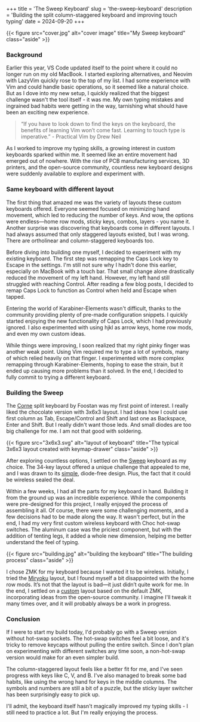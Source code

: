 +++
title = 'The Sweep Keyboard'
slug = 'the-sweep-keyboard'
description = 'Building the split column-staggered keyboard and improving touch typing'
date = 2024-09-20
+++

{{< figure src="cover.jpg" alt="cover image" title="My Sweep keyboard" class="aside" >}}

### Background

Earlier this year, VS Code updated itself to the point where it could no longer run on my old MacBook. I started exploring alternatives, and Neovim with LazyVim quickly rose to the top of my list. I had some experience with Vim and could handle basic operations, so it seemed like a natural choice. But as I dove into my new setup, I quickly realized that the biggest challenge wasn't the tool itself - it was me. My own typing mistakes and ingrained bad habits were getting in the way, tarnishing what should have been an exciting new experience.

> “If you have to look down to find the keys on the keyboard, the benefits of learning Vim won’t come fast. Learning to touch type is imperative.” - Practical Vim by Drew Neil

As I worked to improve my typing skills, a growing interest in custom keyboards sparked within me. It seemed like an entire movement had emerged out of nowhere. With the rise of PCB manufacturing services, 3D printers, and the open-source community, countless new keyboard designs were suddenly available to explore and experiment with.

### Same keyboard with different layout

The first thing that amazed me was the variety of layouts these custom keyboards offered. Everyone seemed focused on minimizing hand movement, which led to reducing the number of keys. And wow, the options were endless—home row mods, sticky keys, combos, layers - you name it. Another surprise was discovering that keyboards come in different layouts. I had always assumed that only staggered layouts existed, but I was wrong. There are ortholinear and column-staggered keyboards too.

Before diving into building one myself, I decided to experiment with my existing keyboard. The first step was remapping the Caps Lock key to Escape in the settings. I'm still not sure why I hadn't done this earlier, especially on MacBook with a touch bar. That small change alone drastically reduced the movement of my left hand. However, my left hand still struggled with reaching Control. After reading a few blog posts, I decided to remap Caps Lock to function as Control when held and Escape when tapped.

Entering the world of Karabiner-Elements wasn't difficult, thanks to the community providing plenty of pre-made configuration snippets. I quickly started enjoying the new functionality of Caps Lock, which I had previously ignored. I also experimented with using hjkl as arrow keys, home row mods, and even my own custom ideas.

While things were improving, I soon realized that my right pinky finger was another weak point. Using Vim required me to type a lot of symbols, many of which relied heavily on that finger. I experimented with more complex remapping through Karabiner-Elements, hoping to ease the strain, but it ended up causing more problems than it solved. In the end, I decided to fully commit to trying a different keyboard.

### Building the Sweep

The [Corne](https://github.com/foostan/crkbd) split keyboard by Foostan was my first point of interest. I really liked the chocolate version with 3x6x3 layout. I had ideas how I could use first column as Tab, Escape/Control and Shift and last one as Backspace, Enter and Shift. But I really didn't want those leds. And small diodes are too big challenge for me. I am not that good with soldering.

{{< figure src="3x6x3.svg" alt="layout of keyboard" title="The typical 3x6x3 layout created with keymap-drawer" class="aside" >}}

After exploring countless options, I settled on the [Sweep](https://github.com/davidphilipbarr/Sweep) keyboard as my choice. The 34-key layout offered a unique challenge that appealed to me, and I was drawn to its [simple](https://www.youtube.com/watch?v=unMXQTSQEak), diode-free design. Plus, the fact that it could be wireless sealed the deal.

Within a few weeks, I had all the parts for my keyboard in hand. Building it from the ground up was an incredible experience. While the components were pre-designed for this project, I really enjoyed the process of assembling it all. Of course, there were some challenging moments, and a few decisions had to be made along the way. It wasn't perfect, but in the end, I had my very first custom wireless keyboard with Choc hot-swap switches. The aluminum case was the priciest component, but with the addition of tenting legs, it added a whole new dimension, helping me better understand the feel of typing.

{{< figure src="building.jpg" alt="building the keyboard" title="The building process" class="aside" >}}

I chose ZMK for my keyboard because I wanted it to be wireless. Initially, I tried the [Miryoku](https://github.com/manna-harbour/miryoku_zmk) layout, but I found myself a bit disappointed with the home row mods. It’s not that the layout is bad—it just didn’t quite work for me. In the end, I settled on a [custom](https://github.com/erka/zmk-sweep) layout based on the default ZMK, incorporating ideas from the open-source community. I imagine I'll tweak it many times over, and it will probably always be a work in progress.

### Conclusion

If I were to start my build today, I'd probably go with a Sweep version without hot-swap sockets. The hot-swap switches feel a bit loose, and it's tricky to remove keycaps without pulling the entire switch. Since I don't plan on experimenting with different switches any time soon, a non-hot-swap version would make for an even simpler build.

The column-staggered layout feels like a better fit for me, and I've seen progress with keys like C, V, and B. I've also managed to break some bad habits, like using the wrong hand for keys in the middle columns. The symbols and numbers are still a bit of a puzzle, but the sticky layer switcher has been surprisingly easy to pick up.

I'll admit, the keyboard itself hasn't magically improved my typing skills - I still need to practice a lot. But I'm really enjoying the process.

